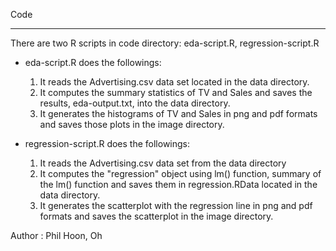 Code
***

There are two R scripts in code directory: eda-script.R, regression-script.R

* eda-script.R does the followings:
	1. It reads the Advertising.csv data set located in the data directory.
	2. It computes the summary statistics of TV and Sales and saves the results, eda-output.txt, into the data directory. 
	3. It generates the histograms of TV and Sales in png and pdf formats and saves those plots in the image directory. 

* regression-script.R does the followings:
	1. It reads the Advertising.csv data set from the data directory
	2. It computes the "regression" object using lm() function, summary of the lm() function and saves them in regression.RData located in the data directory. 
	3. It generates the scatterplot with the regression line in png and pdf formats and saves the scatterplot in the image directory.	
 
Author : Phil Hoon, Oh